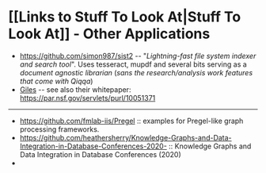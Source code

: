 # [[Links to Stuff To Look At|Stuff To Look At]] - Other Applications

- https://github.com/simon987/sist2 -- "*Lightning-fast file system indexer and search tool*". Uses tesseract, mupdf and several bits serving as a *document agnostic librarian* (*sans the research/analysis work features that come with Qiqqa*)
- [Giles](https://github.com/diging/giles-eco-giles-web) -- see also their whitepaper: https://par.nsf.gov/servlets/purl/10051371


---

- https://github.com/fmlab-iis/Pregel ::  examples for Pregel-like graph processing frameworks.
- https://github.com/heathersherry/Knowledge-Graphs-and-Data-Integration-in-Database-Conferences-2020- :: Knowledge Graphs and Data Integration in Database Conferences (2020)
- 